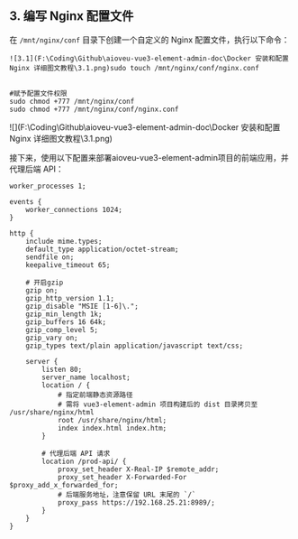 ## 3. 编写 Nginx 配置文件

在 `/mnt/nginx/conf` 目录下创建一个自定义的 Nginx 配置文件，执行以下命令：



```
![3.1](F:\Coding\Github\aioveu-vue3-element-admin-doc\Docker 安装和配置 Nginx 详细图文教程\3.1.png)sudo touch /mnt/nginx/conf/nginx.conf


#赋予配置文件权限
sudo chmod +777 /mnt/nginx/conf
sudo chmod +777 /mnt/nginx/conf/nginx.conf
```



![](F:\Coding\Github\aioveu-vue3-element-admin-doc\Docker 安装和配置 Nginx 详细图文教程\3.1.png)





接下来，使用以下配置来部署aioveu-vue3-element-admin项目的前端应用，并代理后端 API：

```
worker_processes 1;

events {
    worker_connections 1024;
}

http {
    include mime.types;
    default_type application/octet-stream;
    sendfile on;
    keepalive_timeout 65;

    # 开启gzip
    gzip on;
    gzip_http_version 1.1;
    gzip_disable "MSIE [1-6]\.";
    gzip_min_length 1k;
    gzip_buffers 16 64k;
    gzip_comp_level 5;
    gzip_vary on;
    gzip_types text/plain application/javascript text/css;

    server {
        listen 80;
        server_name localhost;
        location / {
        	# 指定前端静态资源路径
            # 需将 vue3-element-admin 项目构建后的 dist 目录拷贝至 /usr/share/nginx/html
            root /usr/share/nginx/html;
            index index.html index.htm;
        }

        # 代理后端 API 请求
        location /prod-api/ {
            proxy_set_header X-Real-IP $remote_addr;
            proxy_set_header X-Forwarded-For $proxy_add_x_forwarded_for;
            # 后端服务地址，注意保留 URL 末尾的 `/`
            proxy_pass https://192.168.25.21:8989/;
        }
    }
}

```







